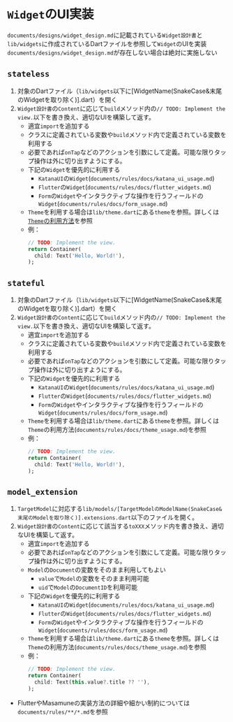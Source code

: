 # `Widget`のUI実装

`documents/designs/widget_design.md`に記載されている`Widget設計書`と`lib/widgets`に作成されているDartファイルを参照して`Widget`のUIを実装
`documents/designs/widget_design.md`が存在しない場合は絶対に実施しない

## `stateless`

1. 対象のDartファイル（`lib/widgets`以下に[WidgetName(SnakeCase&末尾のWidgetを取り除く)].dart）を開く
2. `Widget設計書`の`Content`に応じて`build`メソッド内の`// TODO: Implement the view.`以下を書き換え、適切なUIを構築して返す。
    - 適宜`import`を追加する
    - クラスに定義されている変数や`build`メソッド内で定義されている変数を利用する
    - 必要であれば`onTap`などのアクションを引数にして定義。可能な限りタップ操作は外に切り出すようにする。
    - 下記の`Widget`を優先的に利用する
        - `KatanaUI`の`Widget`(`documents/rules/docs/katana_ui_usage.md`)
        - `Flutter`の`Widget`(`documents/rules/docs/flutter_widgets.md`)
        - `Form`の`Widget`やインタラクティブな操作を行うフィールドの`Widget`(`documents/rules/docs/form_usage.md`)
    - `Theme`を利用する場合は`lib/theme.dart`にある`theme`を参照。詳しくは[`Theme`の利用方法](documents/rules/docs/theme_usage.md)を参照
    - 例：
        ```dart
        // TODO: Implement the view.
        return Container(
          child: Text('Hello, World!'),
        );
        ```

## `stateful`

1. 対象のDartファイル（`lib/widgets`以下に[WidgetName(SnakeCase&末尾のWidgetを取り除く)].dart）を開く
2. `Widget設計書`の`Content`に応じて`build`メソッド内の`// TODO: Implement the view.`以下を書き換え、適切なUIを構築して返す。
    - 適宜`import`を追加する
    - クラスに定義されている変数や`build`メソッド内で定義されている変数を利用する
    - 必要であれば`onTap`などのアクションを引数にして定義。可能な限りタップ操作は外に切り出すようにする。
    - 下記の`Widget`を優先的に利用する
        - `KatanaUI`の`Widget`(`documents/rules/docs/katana_ui_usage.md`)
        - `Flutter`の`Widget`(`documents/rules/docs/flutter_widgets.md`)
        - `Form`の`Widget`やインタラクティブな操作を行うフィールドの`Widget`(`documents/rules/docs/form_usage.md`)
    - `Theme`を利用する場合は`lib/theme.dart`にある`theme`を参照。詳しくは`Theme`の利用方法(`documents/rules/docs/theme_usage.md`)を参照
    - 例：
        ```dart
        // TODO: Implement the view.
        return Container(
          child: Text('Hello, World!'),
        );
        ```

## `model_extension`

1. `TargetModel`に対応する`lib/models/[TargetModelのModelName(SnakeCase&末尾のModelを取り除く)].extensions.dart`以下のファイルを開く。
2. `Widget設計書`の`Content`に応じて該当する`toXXX`メソッド内を書き換え、適切なUIを構築して返す。
    - 適宜`import`を追加する
    - 必要であれば`onTap`などのアクションを引数にして定義。可能な限りタップ操作は外に切り出すようにする。
    - `Model`の`Document`の変数をそのまま利用してもよい
        - `value`で`Model`の変数をそのまま利用可能
        - `uid`で`Model`の`DocumentID`を利用可能
    - 下記の`Widget`を優先的に利用する
        - `KatanaUI`の`Widget`(`documents/rules/docs/katana_ui_usage.md`)
        - `Flutter`の`Widget`(`documents/rules/docs/flutter_widgets.md`)
        - `Form`の`Widget`やインタラクティブな操作を行うフィールドの`Widget`(`documents/rules/docs/form_usage.md`)
    - `Theme`を利用する場合は`lib/theme.dart`にある`theme`を参照。詳しくは`Theme`の利用方法(`documents/rules/docs/theme_usage.md`)を参照
    - 例：
        ```dart
        // TODO: Implement the view.
        return Container(
          child: Text(this.value?.title ?? ''),
        );
        ```

- FlutterやMasamuneの実装方法の詳細や細かい制約については`documents/rules/**/*.md`を参照
